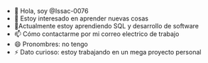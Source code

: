 - 👋 Hola, soy @Issac-0076
- 👀 Estoy interesado en aprender nuevas cosas
- 🌱Actualmente estoy aprendiendo SQL y desarrollo de software
- 📫 Cómo contactarme por mi correo electrico de trabajo
- 😄 Pronombres: no tengo
- ⚡ Dato curioso: estoy trabajando en un mega proyecto personal


